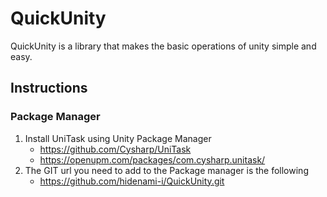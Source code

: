 # QuickUnity

QuickUnity is a library that makes the basic operations of unity simple and easy.

## Instructions

### Package Manager

1. Install UniTask using Unity Package Manager
    - https://github.com/Cysharp/UniTask
    - https://openupm.com/packages/com.cysharp.unitask/
2. The GIT url you need to add to the Package manager is the following
    - https://github.com/hidenami-i/QuickUnity.git
